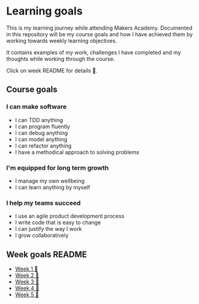 # **Learning goals**

This is my learning journey while attending Makers Academy. Documented in this repository will be my course goals and how I have achieved them by working towards weekly learning objectives.

It contains examples of my work, challenges I have completed and my thoughts while working through the course. 

Click on week README for details :page_facing_up:.

## Course goals

### I can make software

* I can TDD anything
* I can program fluently
* I can debug anything
* I can model anything
* I can refactor anything
* I have a methodical approach to solving problems

### I'm equipped for long term growth

* I manage my own wellbeing
* I can learn anything by myself

### I help my teams succeed

* I use an agile product development process
* I write code that is easy to change
* I can justify the way I work
* I grow collaboratively

## Week goals README

* [Week 1 :page_facing_up:](week1/week1.md)
* [Week 2 :page_facing_up:](week2/week2.md)
* [Week 3 :page_facing_up:](week3/week3.md)
* [Week 4 :page_facing_up:](week4/week4.md)
* [Week 5 :page_facing_up:](week5/week5.md)